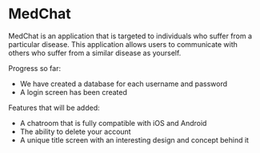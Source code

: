 # MedChat

MedChat is an application that is targeted to individuals who suffer from a particular disease. This application allows users to communicate with others who suffer from a similar disease as yourself. 

Progress so far:
- We have created a database for each username and password
- A login screen has been created


Features that will be added:
- A chatroom that is fully compatible with iOS and Android
- The ability to delete your account
- A unique title screen with an interesting design and concept behind it
